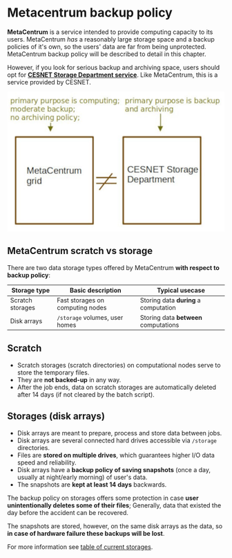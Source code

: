 # Metacentrum backup policy

**MetaCentrum** is a service intended to provide computing capacity to its users. MetaCentrum *has* a reasonably large storage space and a backup policies of it's own, so the users' data are far from being unprotected. MetaCentrum backup policy will be described to detail in this chapter.

However, if you look for serious backup and archiving space, users should opt for **[CESNET Storage Department service](https://du.cesnet.cz/en/start)**. Like MetaCentrum, this is a service provided by CESNET.

![pic](metacentrum-du-diff.jpg)

## MetaCentrum scratch vs storage

There are two data storage types offered by MetaCentrum **with respect to backup policy**:

| Storage type 	 | Basic description | Typical usecase| 
|----------------|-------------------|----------------|
| Scratch storages | Fast storages on computing nodes | Storing data **during** a computation |
| Disk arrays | `/storage` volumes, user homes | Storing data **between** computations |

## Scratch

- Scratch storages (scratch directories) on computational nodes serve to store the temporary files. 
- They are **not backed-up** in any way.
- After the job ends, data on scratch storages are automatically deleted after 14 days (if not cleared by the batch script).

## Storages (disk arrays)

- Disk arrays are meant to prepare, process and store data between jobs.
- Disk arrays are several connected hard drives accessible via `/storage` directories.
- Files are **stored on multiple drives**, which guarantees higher I/O data speed and reliability.
- Disk arrays have a **backup policy of saving snapshots** (once a day, usually at night/early morning) of user's data.
- The snapshots are **kept at least 14 days** backwards.

The backup policy on storages offers some protection in case **user unintentionally deletes some of their files**; Generally, data that existed the day before the accident can be recovered. 

The snapshots are stored, however, on the same disk arrays as the data, so **in case of hardware failure these backups will be lost**. 

For more information see [table of current storages](../../computing/infrastructure/storages).









